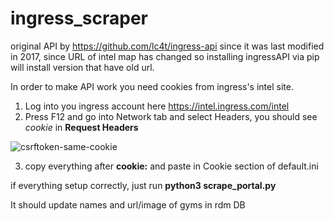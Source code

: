 # ingress_scraper

original API by https://github.com/lc4t/ingress-api
since it was last modified in 2017, since URL of intel map has changed so installing ingressAPI via pip will install version that have old url. 


In order to make API work you need cookies from ingress's intel site. 
1. Log into you ingress account here https://intel.ingress.com/intel
2. Press F12 and go into Network tab and select Headers, you should see *cookie* in **Request Headers**


![csrftoken-same-cookie](https://ww4.sinaimg.cn/large/006tNbRwgw1farvqqqf7mj30r20vi12i.jpg)




3. copy everything after **cookie:** and paste in Cookie section of default.ini

if everything setup correctly, 
just run 
**python3 scrape_portal.py**

It should update names and url/image of gyms in rdm DB
